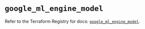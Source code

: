 # `google_ml_engine_model`

Refer to the Terraform Registry for docs: [`google_ml_engine_model`](https://registry.terraform.io/providers/hashicorp/google-beta/6.27.0/docs/resources/google_ml_engine_model).
